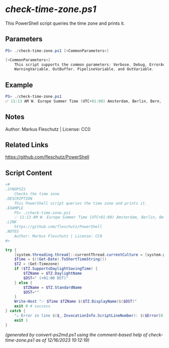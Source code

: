*check-time-zone.ps1*
================

This PowerShell script queries the time zone and prints it.

Parameters
----------
```powershell
PS> ./check-time-zone.ps1 [<CommonParameters>]

[<CommonParameters>]
    This script supports the common parameters: Verbose, Debug, ErrorAction, ErrorVariable, WarningAction, 
    WarningVariable, OutBuffer, PipelineVariable, and OutVariable.
```

Example
-------
```powershell
PS> ./check-time-zone.ps1
✅ 11:13 AM W. Europe Summer Time (UTC+01:00) Amsterdam, Berlin, Bern, Rome, Stockholm, Vienna (+01:00 DST)

```

Notes
-----
Author: Markus Fleschutz | License: CC0

Related Links
-------------
https://github.com/fleschutz/PowerShell

Script Content
--------------
```powershell
<#
.SYNOPSIS
	Checks the time zone
.DESCRIPTION
	This PowerShell script queries the time zone and prints it.
.EXAMPLE
	PS> ./check-time-zone.ps1
	✅ 11:13 AM W. Europe Summer Time (UTC+01:00) Amsterdam, Berlin, Bern, Rome, Stockholm, Vienna (+01:00 DST)
.LINK
	https://github.com/fleschutz/PowerShell
.NOTES
	Author: Markus Fleschutz | License: CC0
#>

try {
	[system.threading.thread]::currentThread.currentCulture = [system.globalization.cultureInfo]"en-US"
	$Time = $((Get-Date).ToShortTimeString())
	$TZ = (Get-Timezone)
	if ($TZ.SupportsDaylightSavingTime) {
		$TZName = $TZ.DaylightName
		$DST=" (+01:00 DST)"
	} else {
		$TZName = $TZ.StandardName
		$DST=""
	}
	Write-Host "✅ $Time $TZName $($TZ.DisplayName)$($DST)"
	exit 0 # success
} catch {
	"⚠️ Error in line $($_.InvocationInfo.ScriptLineNumber): $($Error[0])"
	exit 1
}
```

*(generated by convert-ps2md.ps1 using the comment-based help of check-time-zone.ps1 as of 12/16/2023 10:12:19)*
